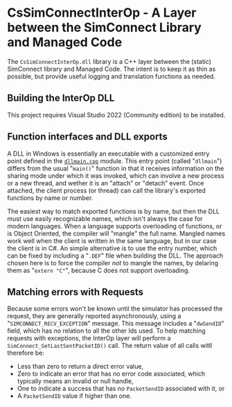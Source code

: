 # CsSimConnectInterOp - A Layer between the SimConnect Library and Managed Code

The `CsSimConnectInterOp.dll` library is a C++ layer between the (static) SimConnect library and Managed Code.
The intent is to keep it as thin as possible, but provide useful logging and translation functions as needed.

## Building the InterOp DLL

This project requires Visual Studio 2022 (Community edition) to be installed.

## Function interfaces and DLL exports

A DLL in Windows is essentially an executable with a customized entry point defined in the
[`dllmain.cpp`](src/dllmain.cpp) module. This entry point (called "`dllmain`") differs from the usual "`main()`"
function in that it receives information on the sharing mode under which it was invoked, which can involve
a new process or a new thread, and wether it is an "attach" or "detach" event. Once attached, the client
process (or thread) can call the library's exported functions by name or number.

The easiest way to match exported functions is by name, but then the DLL must use easily recognizable names,
which isn't always the case for modern languages. When a language supports overloading of functions, or is
Object Oriented, the compiler will "mangle" the full name. Mangled names work well when the client is written
in the same language, but in our case the client is in C#. An simple alternative is to use the entry number, which
can be fixed by including a "`.DEF`" file when building the DLL. The approach chosen here is to force the compiler
_not_ to mangle the names, by delaring them as "`extern "C"`", because C does not support overloading.

## Matching errors with Requests

Because some errors won't be known until the simulator has processed the request, they are generally reported
asynchronously, using a "`SIMCONNECT_RECV_EXCEPTION`" message. This message includes a "`dwSendID`" field,
which has no relation to all the other Ids used. To help matching requests with exceptions, the InterOp layer
will perform a `SimConnect_GetLastSentPacketID()` call. The return value of all calls witll therefore be:

* Less than zero to return a direct error value,
* Zero to indicate an error that has no error code associated, which typically means an invalid or null handle,
* One to indicate a success that has no `PacketSendID` associated with it, or
* A `PacketSendID` value if higher than one.
